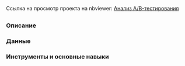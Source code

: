 Cсылка на просмотр проекта на nbviewer: [Анализ A/B-тестирования](https://nbviewer.org/github/mariasaveleva/study-projects/blob/98a7d0439df2f4e883fa4884c3711acb530d08c6/AB-test%20%28first%20one%29/Анализ%20AB-теста.ipynb)

##
### Описание

### Данные

### Инструменты и основные навыки
